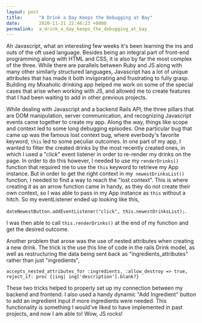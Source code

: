 ```yaml
---
layout: post
title:      "A Drink a Day Keeps the Debugging at Bay"
date:       2020-11-21 22:46:23 +0000
permalink:  a_drink_a_day_keeps_the_debugging_at_bay
---
```



Ah Javascript, what an interesting few weeks it's been learning the ins and outs of the oft used language. Besides being an integral part of front-end programming along with HTML and CSS, it is also by far the most complex of the three. While there are parallels between Ruby and JS along with many other similarly structured languages, Javascript has a lot of unique attributes that has made it both invigorating and frustrating to fully grasp. Building my Mixaholic drinking app helped me work on some of the special cases that arise when working with JS, and allowed me to create features that I had been waiting to add in other previous projects.

While dealing with Javascript and a backend Rails API, the three pillars that are DOM manipulation, server communication, and recognizing Javascript events came together to create my app. Along the way, things like scope and context led to some long debugging episodes. One particular bug that came up was the famous lost context bug, where everbody's favorite keyword, `this` led to some peculiar outcomes. In one part of my app, I wanted to filter the created drinks by the most recently created ones, in which I used a "click" event listener in order to re-render my drinks on the page. In order to do this however, I needed to use my `renderDrinks()` function that required me to use the `this` keyword to retrieve my App instance. But in order to get the right context in my` newestDrinksList()` function, I needed to find a way to reach the "lost context". This is where creating it as an arrow function came in handy, as they do not create their own context, so I was able to pass in my App instance as `this` without a hitch. So my eventListener ended up looking like this, 

`dateNewestButton.addEventListener("click", this.newestDrinksList);`.

I was then able to call `this.renderDrinks()` at the end of my function and get the desired outcome.

Another problem that arose was the use of nested attributes when creating a new drink. The trick is the use this line of code in the rails Drink model, as well as restructuring the data being sent back as "ingredients_attributes" rather than just "ingredients", 

`accepts_nested_attributes_for :ingredients, :allow_destroy => true, reject_if: proc {|ing| ing['description'].blank?}` 

These two tricks helped to properly set up my connection between my backend and frontend. I also used a handy dynamic "Add Ingredient" button to add an ingredient input if more ingredients were needed. This functionality is something I would've liked to have implemented in past projects, and now I am able to! Wow, JS rocks!
